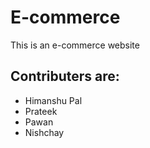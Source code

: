 # E-commerce
This is an e-commerce website

## Contributers are:
* Himanshu Pal
* Prateek
* Pawan
* Nishchay
